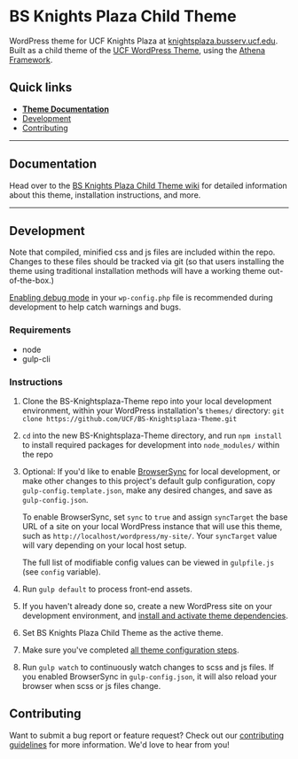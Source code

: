 # BS Knights Plaza Child Theme

WordPress theme for UCF Knights Plaza at [knightsplaza.busserv.ucf.edu](https://knightsplaza.busserv.ucf.edu/).  Built as a child theme of the [UCF WordPress Theme](https://github.com/UCF/UCF-WordPress-Theme), using the [Athena Framework](https://ucf.github.io/Athena-Framework/).

## Quick links

* [**Theme Documentation**](https://github.com/UCF/BS-Knightsplaza-Theme/wiki)
* [Development](#development)
* [Contributing](#contributing)

-----

## Documentation

Head over to the [BS Knights Plaza Child Theme wiki](https://github.com/UCF/BS-Knightsplaza-Theme/wiki) for detailed information about this theme, installation instructions, and more.

-----

## Development

Note that compiled, minified css and js files are included within the repo.  Changes to these files should be tracked via git (so that users installing the theme using traditional installation methods will have a working theme out-of-the-box.)

[Enabling debug mode](https://codex.wordpress.org/Debugging_in_WordPress) in your `wp-config.php` file is recommended during development to help catch warnings and bugs.

### Requirements
* node
* gulp-cli

### Instructions
1. Clone the BS-Knightsplaza-Theme repo into your local development environment, within your WordPress installation's `themes/` directory: `git clone https://github.com/UCF/BS-Knightsplaza-Theme.git`
2. `cd` into the new BS-Knightsplaza-Theme directory, and run `npm install` to install required packages for development into `node_modules/` within the repo
3. Optional: If you'd like to enable [BrowserSync](https://browsersync.io) for local development, or make other changes to this project's default gulp configuration, copy `gulp-config.template.json`, make any desired changes, and save as `gulp-config.json`.

    To enable BrowserSync, set `sync` to `true` and assign `syncTarget` the base URL of a site on your local WordPress instance that will use this theme, such as `http://localhost/wordpress/my-site/`.  Your `syncTarget` value will vary depending on your local host setup.

    The full list of modifiable config values can be viewed in `gulpfile.js` (see `config` variable).
3. Run `gulp default` to process front-end assets.
4. If you haven't already done so, create a new WordPress site on your development environment, and [install and activate theme dependencies](https://github.com/UCF/BS-Knightsplaza-Theme/wiki/Installation#installation-requirements).
5. Set BS Knights Plaza Child Theme as the active theme.
6. Make sure you've completed [all theme configuration steps](https://github.com/UCF/BS-Knightsplaza-Theme/wiki/Installation#theme-configuration).
7. Run `gulp watch` to continuously watch changes to scss and js files.  If you enabled BrowserSync in `gulp-config.json`, it will also reload your browser when scss or js files change.


## Contributing

Want to submit a bug report or feature request?  Check out our [contributing guidelines](https://github.com/UCF/BS-Knightsplaza-Theme/blob/master/CONTRIBUTING.md) for more information.  We'd love to hear from you!
